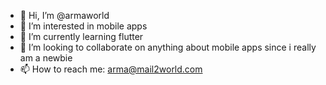 - 👋 Hi, I’m @armaworld
- 👀 I’m interested in mobile apps
- 🌱 I’m currently learning flutter
- 💞️ I’m looking to collaborate on anything about mobile apps since i really am a newbie
- 📫 How to reach me: arma@mail2world.com

<!---
armaworld/armaworld is a ✨ special ✨ repository because its `README.md` (this file) appears on your GitHub profile.
You can click the Preview link to take a look at your changes.
--->
